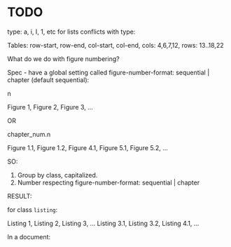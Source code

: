 # TODO

type: a, i, I, 1, etc for lists conflicts with type:

Tables:
row-start, row-end, col-start, col-end, cols: 4,6,7,12, rows: 13..18,22


What do we do with figure numbering?

Spec - have a global setting called figure-number-format: sequential | chapter (default sequential):

n

Figure 1, Figure 2, Figure 3, ...

OR

chapter_num.n

Figure 1.1, Figure 1.2, Figure 4.1, Figure 5.1, Figure 5.2, ...

SO:

1. Group by class, capitalized.
2. Number respecting figure-number-format: sequential | chapter

RESULT:

for class `listing`:

Listing 1, Listing 2, Listing 3, ...
Listing 3.1, Listing 3.2, Listing 4.1, ...

In a document:
